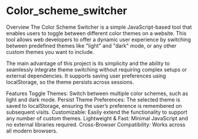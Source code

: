 # Color_scheme_switcher
Overview
The Color Scheme Switcher is a simple JavaScript-based tool that enables users to toggle between different color themes on a website. This tool allows web developers to offer a dynamic user experience by switching between predefined themes like "light" and "dark" mode, or any other custom themes you want to include.

The main advantage of this project is its simplicity and the ability to seamlessly integrate theme switching without requiring complex setups or external dependencies. It supports saving user preferences using localStorage, so the theme persists across sessions.

Features
Toggle Themes: Switch between multiple color schemes, such as light and dark mode.
Persist Theme Preferences: The selected theme is saved to localStorage, ensuring the user’s preference is remembered on subsequent visits.
Customizable: Easily extend the functionality to support any number of custom themes.
Lightweight & Fast: Minimal JavaScript and no external libraries required.
Cross-Browser Compatibility: Works across all modern browsers.
